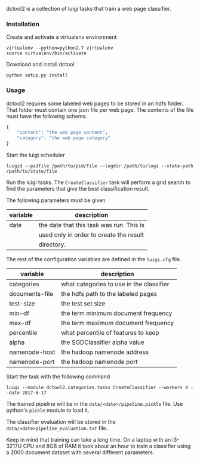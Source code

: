 dctool2 is a collection of luigi tasks that train a web page classifier.

### Installation
Create and activate a virtualenv environment

```
virtualenv --python=python2.7 virtualenv
source virtualenv/bin/activate
```

Download and install dctool

```
python setup.py install
```

### Usage
dctool2 requires some labeled web pages to be stored in an hdfs folder. That
folder must contain one json file per web page. The contents of the file must
have the following schema.

```python
{
    "content": "the web page content",
    "category": "the web page category"
}
```

Start the luigi scheduler

```
luigid --pidfile /path/to/pid/file --logdir /path/to/logs --state-path /path/to/state/file
```

Run the luigi tasks. The `CreateClassifier` task will perform a grid search to find the
parameters that give the best classification result. 

The following parameters must be given

| variable      | description                              |
| ------------- | ---------------------------------------- |
| date          | the date that this task was run. This is |
|               | used only in order to create the result  |
|               | directory.                               |

The rest of the configuration variables are defined in the `luigi.cfg` file.

| variable       | description                              |
| -------------- | ---------------------------------------- |
| categories     | what categories to use in the classifier |
| documents-file | the hdfs path to the labeled pages       |
| test-size      | the test set size                        |
| min-df         | the term minimum document frequency      |
| max-df         | the term maximum document frequency      |
| percentile     | what percentile of features to keep      |
| alpha          | the SGDClassifier alpha value            |
| namenode-host  | the hadoop namenode address              |
| namenode-port  | the hadoop namenode port                 |

Start the task with the following command 

```
luigi --module dctool2.categories.tasks CreateClassifier --workers 4 --date 2017-6-17 
```

The trained pipeline will be in the `data/<date>/pipeline.pickle` file. Use python's
`pickle` module to load it.

The classifier evaluation will be stored in the `data/<date>pipeline_evaluation.txt` file.

Keep in mind that training can take a long time. On a laptop with an i3-3217U CPU
and 8GB of RAM it took about an hour to train a classifier using a 2000 document
dataset with several different parameters.
